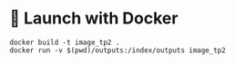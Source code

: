 
# :rocket: Launch with Docker

```
docker build -t image_tp2 .
docker run -v $(pwd)/outputs:/index/outputs image_tp2
```
